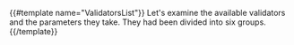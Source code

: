 {{#template name="ValidatorsList"}}
Let's examine the available validators and the parameters they take. They had been divided into six groups.
{{/template}}
